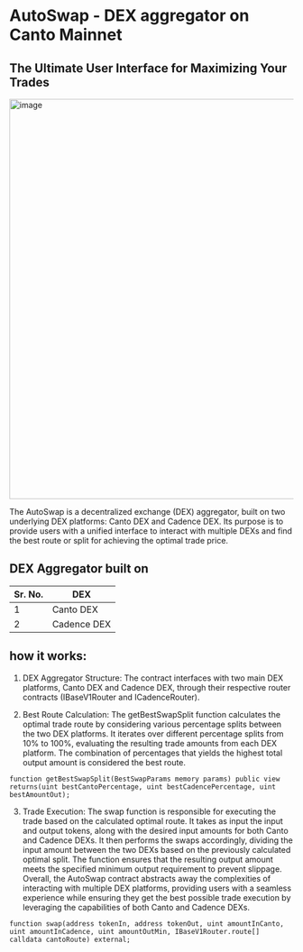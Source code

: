 # AutoSwap - DEX aggregator on Canto Mainnet
## The Ultimate User Interface for Maximizing Your Trades

<img width="710" alt="image" src="https://github.com/AnirudhaGitHub/AutoSwap/assets/167628180/f07a92fe-72df-4504-b0d5-1c45b1021722">

The AutoSwap is a decentralized exchange (DEX) aggregator, built on two underlying DEX platforms: Canto DEX and Cadence DEX. Its purpose is to provide users with a unified interface to interact with multiple DEXs and find the best route or split for achieving the optimal trade price.

## DEX Aggregator built on
| Sr. No. | DEX            |
|---------|----------------|
| 1       | Canto DEX      |
| 2       | Cadence DEX    |

## how it works:
1. DEX Aggregator Structure: The contract interfaces with two main DEX platforms, Canto DEX and Cadence DEX, through their respective router contracts (IBaseV1Router and ICadenceRouter).

2. Best Route Calculation: The getBestSwapSplit function calculates the optimal trade route by considering various percentage splits between the two DEX platforms. It iterates over different percentage splits from 10% to 100%, evaluating the resulting trade amounts from each DEX platform. The combination of percentages that yields the highest total output amount is considered the best route.
```solidity
function getBestSwapSplit(BestSwapParams memory params) public view returns(uint bestCantoPercentage, uint bestCadencePercentage, uint bestAmountOut);
```
3. Trade Execution: The swap function is responsible for executing the trade based on the calculated optimal route. It takes as input the input and output tokens, along with the desired input amounts for both Canto and Cadence DEXs. It then performs the swaps accordingly, dividing the input amount between the two DEXs based on the previously calculated optimal split. The function ensures that the resulting output amount meets the specified minimum output requirement to prevent slippage.
Overall, the AutoSwap contract abstracts away the complexities of interacting with multiple DEX platforms, providing users with a seamless experience while ensuring they get the best possible trade execution by leveraging the capabilities of both Canto and Cadence DEXs.

```solidity
function swap(address tokenIn, address tokenOut, uint amountInCanto, uint amountInCadence, uint amountOutMin, IBaseV1Router.route[] calldata cantoRoute) external;
```
